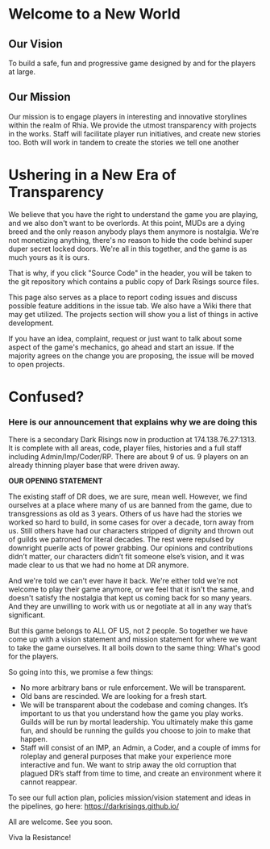 # Welcome to a New World

## Our Vision
To build a safe, fun and progressive game designed by and for the players at large.

## Our Mission
Our mission is to engage players in interesting and innovative storylines within the realm of Rhia. We provide the utmost transparency with projects in the works. Staff will facilitate player run initiatives, and create new stories too. Both will work in tandem to create the stories we tell one another

# Ushering in a New Era of Transparency
We believe that you have the right to understand the game you are playing, and we also don't want to be overlords. At this point, MUDs are a dying breed and the only reason anybody plays them anymore is nostalgia. We're not monetizing anything, there's no reason to hide the code behind super duper secret locked doors. We're all in this together, and the game is as much yours as it is ours. 

That is why, if you click "Source Code" in the header, you will be taken to the git repository which contains a public copy of Dark Risings source files.

This page also serves as a place to report coding issues and discuss possible feature additions in the issue tab. We also have a Wiki there that may get utilized. The projects section will show you a list of things in active development. 

If you have an idea, complaint, request or just want to talk about some aspect of the game's mechanics, go ahead and start an issue. If the majority agrees on the change you are proposing, the issue will be moved to open projects.

# Confused?
### Here is our announcement that explains why we are doing this

There is a secondary Dark Risings now in production at 174.138.76.27:1313. It is complete with all areas, code, player files, histories and a full staff including Admin/Imp/Coder/RP. There are about 9 of us. 9 players on an already thinning player base that were driven away.

**OUR OPENING STATEMENT**

The existing staff of DR does, we are sure, mean well. However, we find ourselves at a place where many of us are banned from the game, due to transgressions as old as 3 years. Others of us have had the stories we worked so hard to build, in some cases for over a decade, torn away from us. Still others have had our characters stripped of dignity and thrown out of guilds we patroned for literal decades. The rest were repulsed by downright puerile acts of power grabbing.  Our opinions and contributions didn’t matter, our characters didn’t fit someone else’s vision, and it was made clear to us that we had no home at DR anymore.

And we're told we can't ever have it back. We're either told we're not welcome to play their game anymore, or we feel that it isn't the same, and doesn't satisfy the nostalgia that kept us coming back for so many years. And they are unwilling to work with us or negotiate at all in any way that’s significant.

But this game belongs to ALL OF US, not 2 people. So together we have come up with a vision statement and mission statement for where we want to take the game ourselves. It all boils down to the same thing: What's good for the players. 

So going into this, we promise a few things:
- No more arbitrary bans or rule enforcement.  We will be transparent.
- Old bans are rescinded.  We are looking for a fresh start.
- We will be transparent about the codebase and coming changes.  It’s important to us that you understand how the game you play works.
Guilds will be run by mortal leadership.  You ultimately make this game fun, and should be running the guilds you choose to join to make that happen.
- Staff will consist of an IMP, an Admin, a Coder, and a couple of imms for roleplay and general purposes that make your experience more interactive and fun. We want to strip away the old corruption that plagued DR’s staff from time to time, and create an environment where it cannot reappear.

To see our full action plan, policies mission/vision statement and ideas in the pipelines, go here: https://darkrisings.github.io/

All are welcome. See you soon.

Viva la Resistance!
